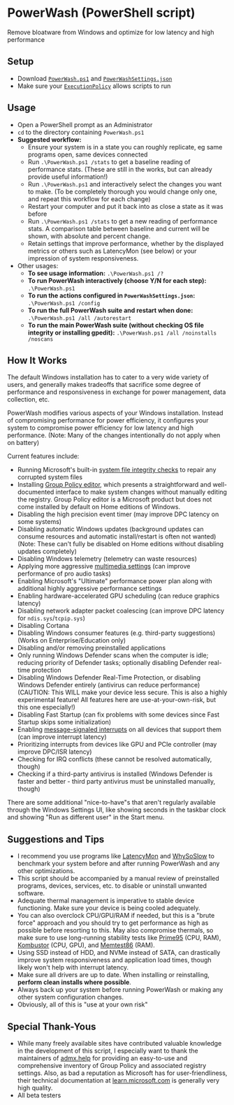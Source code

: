 # PowerWash (PowerShell script)
Remove bloatware from Windows and optimize for low latency and high performance

## Setup
- Download [`PowerWash.ps1`](https://raw.githubusercontent.com/UniverseCraft/WindowsPowerWash/main/PowerWash.ps1) and [`PowerWashSettings.json`](https://raw.githubusercontent.com/UniverseCraft/WindowsPowerWash/main/PowerWashSettings.json)
- Make sure your [`ExecutionPolicy`](https://learn.microsoft.com/en-us/powershell/module/microsoft.powershell.security/set-executionpolicy?view=powershell-7.3) allows scripts to run

## Usage
- Open a PowerShell prompt as an Administrator
- `cd` to the directory containing `PowerWash.ps1`
- **Suggested workflow:**
  - Ensure your system is in a state you can roughly replicate, eg same programs open, same devices connected
  - Run `.\PowerWash.ps1 /stats` to get a baseline reading of performance stats. (These are still in the works, but can already provide useful information!)
  - Run `.\PowerWash.ps1` and interactively select the changes you want to make. (To be completely thorough you would change only one, and repeat this workflow for each change)
  - Restart your computer and put it back into as close a state as it was before
  - Run `.\PowerWash.ps1 /stats` to get a new reading of performance stats. A comparison table between baseline and current will be shown, with absolute and percent change.
  - Retain settings that improve performance, whether by the displayed metrics or others such as LatencyMon (see below) or your impression of system responsiveness.
- Other usages:
  - **To see usage information:** `.\PowerWash.ps1 /?`
  - **To run PowerWash interactively (choose Y/N for each step):** `.\PowerWash.ps1`
  - **To run the actions configured in `PowerWashSettings.json`:** `.\PowerWash.ps1 /config`
  - **To run the full PowerWash suite and restart when done:** `.\PowerWash.ps1 /all /autorestart`
  - **To run the main PowerWash suite (without checking OS file integrity or installing gpedit):** `.\PowerWash.ps1 /all /noinstalls /noscans`


## How It Works
The default Windows installation has to cater to a very wide variety of users, and generally makes tradeoffs that sacrifice some degree of performance and responsiveness in exchange for power management, data collection, etc.

PowerWash modifies various aspects of your Windows installation. Instead of compromising performance for power efficiency, it configures your system to compromise power efficiency for low latency and high performance. (Note: Many of the changes intentionally do not apply when on battery)

Current features include:
- Running Microsoft's built-in [system file integrity checks](https://support.microsoft.com/en-us/topic/use-the-system-file-checker-tool-to-repair-missing-or-corrupted-system-files-79aa86cb-ca52-166a-92a3-966e85d4094e) to repair any corrupted system files
- Installing [Group Policy editor](https://learn.microsoft.com/en-us/previous-versions/windows/it-pro/windows-server-2012-r2-and-2012/dn265982(v=ws.11)), which presents a straightforward and well-documented interface to make system changes without manually editing the registry. Group Policy editor is a Microsoft product but does not come installed by default on Home editions of Windows.
- Disabling the high precision event timer (may improve DPC latency on some systems)
- Disabling automatic Windows updates (background updates can consume resources and automatic install/restart is often not wanted) (Note: These can't fully be disabled on Home editions without disabling updates completely)
- Disabling Windows telemetry (telemetry can waste resources)
- Applying more aggressive [multimedia settings](https://learn.microsoft.com/en-us/windows/win32/procthread/multimedia-class-scheduler-service) (can improve performance of pro audio tasks)
- Enabling Microsoft's "Ultimate" performance power plan along with additional highly aggressive performance settings
- Enabling hardware-accelerated GPU scheduling (can reduce graphics latency)
- Disabling network adapter packet coalescing (can improve DPC latency for `ndis.sys`/`tcpip.sys`)
- Disabling Cortana
- Disabling Windows consumer features (e.g. third-party suggestions) (Works on Enterprise/Education only)
- Disabling and/or removing preinstalled applications
- Only running Windows Defender scans when the computer is idle; reducing priority of Defender tasks; optionally disabling Defender real-time protection
- Disabling Windows Defender Real-Time Protection, or disabling Windows Defender entirely (antivirus can reduce performance) (CAUTION: This WILL make your device less secure. This is also a highly experimental feature! All features here are use-at-your-own-risk, but this one especially!)
- Disabling Fast Startup (can fix problems with some devices since Fast Startup skips some initialization)
- Enabling [message-signaled interrupts](https://learn.microsoft.com/en-us/windows-hardware/drivers/kernel/introduction-to-message-signaled-interrupts) on all devices that support them (can improve interrupt latency)
- Prioritizing interrupts from devices like GPU and PCIe controller (may improve DPC/ISR latency)
- Checking for IRQ conflicts (these cannot be resolved automatically, though)
- Checking if a third-party antivirus is installed (Windows Defender is faster and better - third party antivirus must be uninstalled manually, though)

There are some additional "nice-to-have"s that aren't regularly available through the Windows Settings UI, like showing seconds in the taskbar clock and showing "Run as different user" in the Start menu.

## Suggestions and Tips
- I recommend you use programs like [LatencyMon](https://www.resplendence.com/latencymon) and [WhySoSlow](https://www.resplendence.com/whysoslow) to benchmark your system before and after running PowerWash and any other optimizations.
- This script should be accompanied by a manual review of preinstalled programs, devices, services, etc. to disable or uninstall unwanted software.
- Adequate thermal management is imperative to stable device functioning. Make sure your device is being cooled adequately.
- You can also overclock CPU/GPU/RAM if needed, but this is a "brute force" approach and you should try to get performance as high as possible before resorting to this. May also compromise thermals, so make sure to use long-running stability tests like [Prime95](https://www.mersenne.org/download/) (CPU, RAM), [Kombustor](https://geeks3d.com/furmark/kombustor/) (CPU, GPU), and [Memtest86](https://www.memtest86.com/) (RAM).
- Using SSD instead of HDD, and NVMe instead of SATA, can drastically improve system responsiveness and application load times, though likely won't help with interrupt latency.
- Make sure all drivers are up to date. When installing or reinstalling, __perform clean installs where possible__.
- Always back up your system before running PowerWash or making any other system configuration changes.
- Obviously, all of this is "use at your own risk"

## Special Thank-Yous
- While many freely available sites have contributed valuable knowledge in the development of this script, I especially want to thank the maintainers of [admx.help](https://admx.help) for providing an easy-to-use and comprehensive inventory of Group Policy and associated registry settings. Also, as bad a reputation as Microsoft has for user-friendliness, their technical documentation at [learn.microsoft.com](https://learn.microsoft.com) is generally very high quality.
- All beta testers
